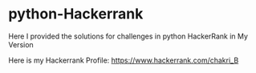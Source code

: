 # python-Hackerrank

Here I provided the solutions for challenges
in python HackerRank in My Version

Here is my Hackerrank Profile: https://www.hackerrank.com/chakri_B
